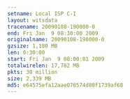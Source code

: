 ```yaml
---
setname: Local ISP C-I
layout: witsdata
tracename: 20090108-190000-0
end: Fri Jan  9 08:30:00 2009
originalname: 20090108-190000-0
gzsize: 1,180 MB
len: 0:30:00
start: Fri Jan  9 08:00:01 2009
totalwirelen: 17,782 MB
pkts: 30 million
size: 2,339 MB
md5: e64575efa12aae076574d80f1739af68
---
```


